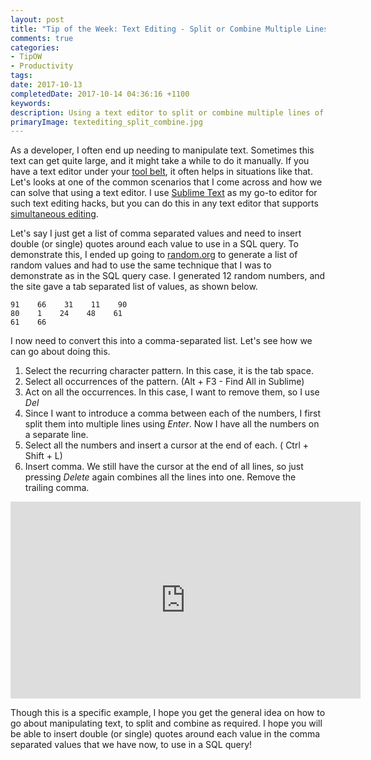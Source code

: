 ```yaml
---
layout: post
title: "Tip of the Week: Text Editing - Split or Combine Multiple Lines"
comments: true
categories: 
- TipOW
- Productivity
tags: 
date: 2017-10-13
completedDate: 2017-10-14 04:36:16 +1100
keywords: 
description: Using a text editor to split or combine multiple lines of text.
primaryImage: textediting_split_combine.jpg
---
```


As a developer, I often end up needing to manipulate text. Sometimes this text can get quite large, and it might take a while to do it manually. If you have a text editor under your [tool belt](http://www.rahulpnath.com/blog/tools-that-I-use/), it often helps in situations like that. Let's looks at one of the common scenarios that I come across and how we can solve that using a text editor. I use [Sublime Text](https://www.sublimetext.com/) as my go-to editor for such text editing hacks, but you can do this in any text editor that supports [simultaneous editing](https://en.wikipedia.org/wiki/Simultaneous_editing). 

Let's say I just get a list of comma separated values and need to insert double (or single) quotes around each value to use in a SQL query. To demonstrate this, I ended up going to [random.org](https://www.random.org/integers/) to generate a list of random values and had to use the same technique that I was to demonstrate as in the SQL query case. I generated 12 random numbers, and the site gave a tab separated list of values, as shown below.

``` text
91    66    31    11    90
80    1    24    48    61
61    66
```

I now need to convert this into a comma-separated list. Let's see how we can go about doing this.

1. Select the recurring character pattern. In this case, it is the tab space.
2. Select all occurrences of the pattern. (Alt + F3 - Find All in Sublime)
3. Act on all the occurrences. In this case, I want to remove them, so I use *Del*
4. Since I want to introduce a comma between each of the numbers, I first split them into multiple lines using *Enter*. Now I have all the numbers on a separate line.
5. Select all the numbers and insert a cursor at the end of each. ( Ctrl + Shift + L)
6. Insert comma. We still have the cursor at the end of all lines, so just pressing *Delete* again combines all the lines into one. Remove the trailing comma.

<div style="text-align: center;">
    <iframe width="560" height="315" src="https://www.youtube.com/embed/nDDWviJ5xHM" frameborder="0" allowfullscreen></iframe>
</div>

Though this is a specific example, I hope you get the general idea on how to go about manipulating text, to split and combine as required. I hope you will be able to insert double (or single) quotes around each value in the comma separated values that we have now, to use in a SQL query!